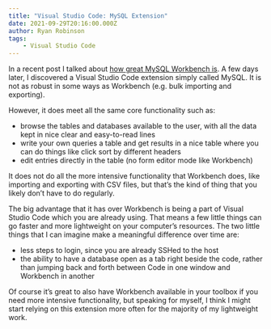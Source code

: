 ```yaml
---
title: "Visual Studio Code: MySQL Extension"
date: 2021-09-29T20:16:00.000Z
author: Ryan Robinson
tags:
    - Visual Studio Code
---
```


In a recent post I talked about [how great MySQL Workbench is](/websites/mysql-workbench/). A few days later, I discovered a Visual Studio Code extension simply called MySQL. It is not as robust in some ways as Workbench (e.g. bulk importing and exporting).

However, it does meet all the same core functionality such as:

- browse the tables and databases available to the user, with all the data kept in nice clear and easy-to-read lines
- write your own queries a table and get results in a nice table where you can do things like click sort by different headers
- edit entries directly in the table (no form editor mode like Workbench)

It does not do all the more intensive functionality that Workbench does, like importing and exporting with CSV files, but that’s the kind of thing that you likely don’t have to do regularly.

The big advantage that it has over Workbench is being a part of Visual Studio Code which you are already using. That means a few little things can go faster and more lightweight on your computer’s resources. The two little things that I can imagine make a meaningful difference over time are:

- less steps to login, since you are already SSHed to the host
- the ability to have a database open as a tab right beside the code, rather than jumping back and forth between Code in one window and Workbench in another

Of course it’s great to also have Workbench available in your toolbox if you need more intensive functionality, but speaking for myself, I think I might start relying on this extension more often for the majority of my lightweight work.
